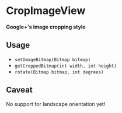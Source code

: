 # CropImageView

**Google+'s image cropping style**

## Usage

- `setImageBitmap(Bitmap bitmap)`
- `getCroppedBitmap(int width, int height)`
- `rotate(Bitmap bitmap, int degrees)`

## Caveat

No support for landscape orientation yet!
